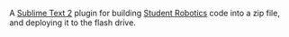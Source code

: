 A [Sublime Text 2](www.sublimetext.com/2) plugin for building [Student Robotics](http://studentrobotics.org) code into a zip file, and deploying it to the flash drive.